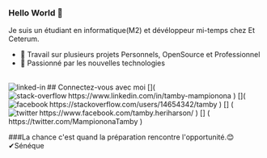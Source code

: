 ### Hello World 👋 
 Je suis un  étudiant en informatique(M2) et dévéloppeur mi-temps chez Et Ceterum.
- 🔭 Travail sur plusieurs projets Personnels, OpenSource et Professionnel 
- 🌱 Passionné par les nouvelles technologies
<br>
## Connectez-vous avec moi
[<img align="left" alt="linked-in" src=" https://img.shields.io/badge/linkedin-%230077B5.svg?&style=for-the-badge&logo=linkedin&logoColor=white " / >]( https://www.linkedin.com/in/tamby-mampionona )
[<img align="left" alt="stack-overflow" src=" https://img.shields.io/badge/stack%20overflow-FE7A16?logo=stack-overflow&logoColor=white&style=for-the-badge " />]( https://stackoverflow.com/users/14654342/tamby )
[<img align="left" alt="facebook" src=" https://img.shields.io/badge/facebook-%231877F2.svg?&style=for-the-badge&logo=facebook&logoColor=white " />] ( https://www.facebook.com/tamby.heriharson/ )
[<img align="left" alt="twitter" src=" https://img.shields.io/badge/twitter-%231DA1F2.svg?&style=for-the-badge&logo=twitter&logoColor=white " />] ( https://twitter.com/MampiononaTamby )
<br> 

###La chance c'est quand la préparation rencontre l'opportunité.😊✔Sénéque
<br>

